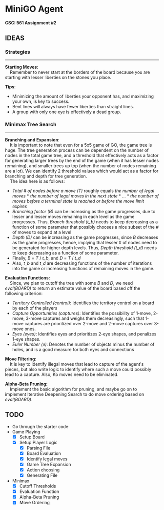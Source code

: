 # MiniGO Agent 
#### CSCI 561 Assignment #2

## IDEAS

### Strategies
-----

**Starting Moves:**  
&nbsp;&nbsp;&nbsp;&nbsp;Remember to never start at the borders of the board because you are starting with lesser liberties on the stones you place. 

**Tips:**  
- Minimizing the amount of liberties your opponent has, and maximizing your own, is key to success.
- Bent lines will always have fewer liberties than straight lines.
- A group with only one eye is effectively a dead group.

### Minimax Tree Search
-----

**Branching and Expansion:**  
&nbsp;&nbsp;&nbsp;&nbsp;It is important to note that even for a 5x5 game of GO, the game tree is huge. The tree generation process can be dependent on the number of nodes in the total game tree, and a threshold that effectively acts as a factor for generating larger trees by the end of the game (when it has lesser nodes remaining), and smaller trees up top (when the number of nodes remaining are a lot). We can identify 2 threshold values which would act as a factor for branching and depth for tree generation.  
&nbsp;&nbsp;&nbsp;&nbsp;The idea here is as follows:
- *Total # of nodes before a move (T)* roughly equals *the number of legal moves* * *the number of legal moves in the next state* * ... * *the number of moves before a terminal state is reached or before the move limit expires*
- *Branching factor (B)* can be increasing as the game progresses, due to lesser and lesser moves remaining in each level as the game progresses. Thus, *Branch threshold (t_b)* needs to keep decreasing as a function of some parameter that possibly chooses a nice subset of the # of moves to expand at a level
- *Depth (D)* can be increasing as the game progresses, since *B* decreases as the game progresses, hence, implying that lesser # of nodes need to be generated for higher depth levels. Thus, *Depth threshold (t_d)* needs to keep decreasing as a function of some parameter.
- Finally, *B* = *T* / *t_b*, and *D* = *T* / *t_d*
- Also, *t_b* and *t_d* are decreasing functions of the number of iterations into the game or increasing functions of remaining moves in the game.  

**Evaluation Functions:**  
&nbsp;&nbsp;&nbsp;&nbsp;Since, we plan to cutoff the tree with some *B* and *D*, we need *eval(BOARD)* to return an estimate value of the board based off the following criterion:  
- *Territory Controlled (control)*: Identifies the territory control on a board by each of the players
- *Capture Opportunities (captures)*: Identifies the possibility of 1-move, 2-move, 3-move captures and weighs them decreasingly, such that 1-move captures are prioritized over 2-move and 2-move captures over 3-move ones.
- *Eyes (eyes)*: Identifies eyes and prioritizes 2-eye shapes, and penalizes 1-eye shapes.
- *Euler Number (e)*: Denotes the number of objects minus the number of holes, and is a good measure for both eyes and connections

**Move Filtering:**  
&nbsp;&nbsp;&nbsp;&nbsp;It is key to identify illegal moves that lead to capture of the agent's pieces, but also write logic to identify where such a move could possibly lead to a capture. Also, Ko moves need to be eliminated.

**Alpha-Beta Pruning:**  
&nbsp;&nbsp;&nbsp;&nbsp;Implement the basic algorithm for pruning, and maybe go on to implement Iterative Deepening Search to do move ordering based on *eval(BOARD)*.



## TODO
- Go through the starter code
- Game Playing  
    - [x] Setup Board
    - [x] Setup Player Logic
      - [x] Parsing File
      - [x] Board Evaluation
      - [x] Identify legal moves
      - [x] Game Tree Expansion
      - [x] Action choosing
      - [x] Generating File
- Minimax
  - [x] Cutoff Thresholds
  - [x] Evaluation Function
  - [x] Alpha-Beta Pruning
  - [x] Move Ordering 